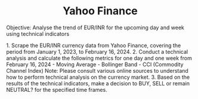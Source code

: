 <h1><center>Yahoo Finance</center></h1>
<p>Objective: Analyse the trend of EUR/INR for the upcoming day and week using technical indicators</p>
1. Scrape the EUR/INR currency data from Yahoo Finance, covering the period from January 1, 2023, to February 16, 2024.
2. Conduct a technical analysis and calculate the following metrics for one day and one week from February 16, 2024
- Moving Average
- Bollinger Band
- CCI (Commodity Channel Index)
Note: Please consult various online sources to understand how to perform technical analysis on the currency market.
3. Based on the results of the technical indicators, make a decision to BUY, SELL or remain NEUTRAL? for the specified time frames.
